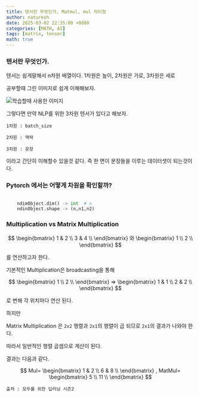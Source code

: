 ```yaml
---
title: 텐서란 무엇인가, Matmul, mul 차이점
author: naturesh
date: 2025-03-02 22:35:00 +0800
categories: [MATH, AI]
tags: [matrix, tensor]
math: true
---
```




### 텐서란 무엇인가.

텐서는 쉽게말해서 n차원 배열이다. 1차원은 높이, 2차원은 가로, 3차원은 세로

공부할때 그린 이미지로 쉽게 이해해보자.

![학습할때 사용한 이미지](/assets/img/posts/what-is-tensor.jpg)


그렇다면 만약 NLP를 위한 3차원 텐서가 있다고 해보자. 

`1차원 : batch_size`

`2차원 : 맥락`

`3차원 : 문장` 

이라고 간단히 이해할수 있을것 같다. 즉 한 면이 문장들을 이루는 데이터셋이
되는것이다. 


### Pytorch 에서는 어떻게 차원을 확인할까?
```python

    ndimObject.dim() -> int  # n
    ndinObject.shape -> (n,n1,n2)


```


### Multiplication vs Matrix Multiplication

$$
\begin{bmatrix} 
1 & 2 \\
3 & 4 \\
\end{bmatrix}
와
\begin{bmatrix} 
1 \\
2 \\
\end{bmatrix}
$$

를 연산하고자 한다. 

기본적인 Multiplication은 broadcasting을 통해 

$$
\begin{bmatrix} 
1 \\
2 \\
\end{bmatrix}
=>
\begin{bmatrix} 
1 & 1 \\
2 & 2 \\
\end{bmatrix}
$$

로 변해 각 위치마다 연산 된다. 

하지만 

Matrix Multiplication 은 
`2x2` 행렬과 `2x1`의 행렬이 곱 되므로 `2x1`의 결과가 나와야 한다.

따라서 일반적인 행렬 곱셈으로 계산이 된다.

결과는 다음과 같다.


$$
Mul=
\begin{bmatrix} 
1 & 2 \\
6 & 8 \\
\end{bmatrix}
,
MatMul=
\begin{bmatrix} 
5 \\
11 \\
\end{bmatrix}
$$

`출처 : 모두를 위한 딥러닝 시즌2`
